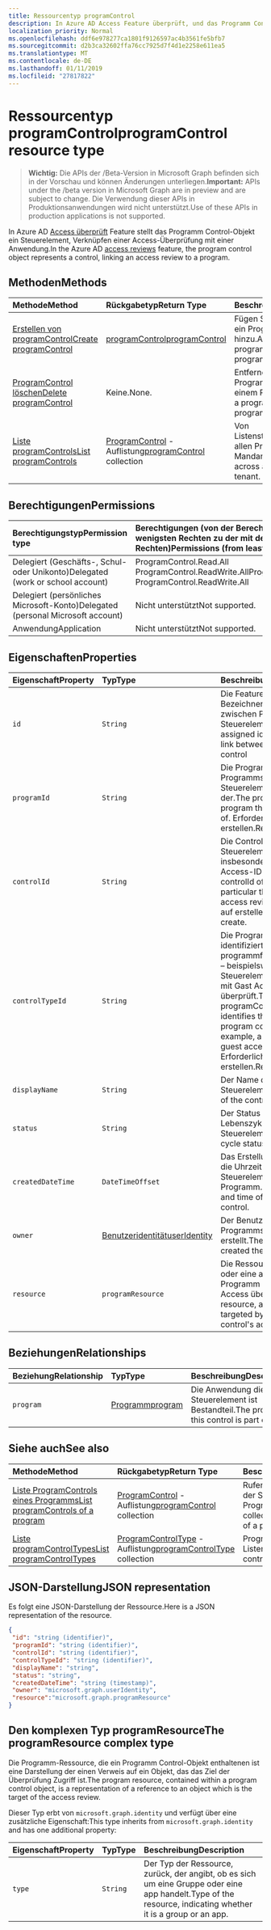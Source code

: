 ```yaml
---
title: Ressourcentyp programControl
description: In Azure AD Access Feature überprüft, und das Programm Control-Objekt stellt ein Steuerelement, Verknüpfen einer Access-Überprüfung an ein Programm dar.
localization_priority: Normal
ms.openlocfilehash: ddf6e978277ca1801f9126597ac4b3561fe5bfb7
ms.sourcegitcommit: d2b3ca32602ffa76cc7925d7f4d1e2258e611ea5
ms.translationtype: MT
ms.contentlocale: de-DE
ms.lasthandoff: 01/11/2019
ms.locfileid: "27817822"
---
```

# <a name="programcontrol-resource-type"></a><span data-ttu-id="622f9-103">Ressourcentyp programControl</span><span class="sxs-lookup"><span data-stu-id="622f9-103">programControl resource type</span></span>

> <span data-ttu-id="622f9-104">**Wichtig:** Die APIs der /Beta-Version in Microsoft Graph befinden sich in der Vorschau und können Änderungen unterliegen.</span><span class="sxs-lookup"><span data-stu-id="622f9-104">**Important:** APIs under the /beta version in Microsoft Graph are in preview and are subject to change.</span></span> <span data-ttu-id="622f9-105">Die Verwendung dieser APIs in Produktionsanwendungen wird nicht unterstützt.</span><span class="sxs-lookup"><span data-stu-id="622f9-105">Use of these APIs in production applications is not supported.</span></span>

<span data-ttu-id="622f9-106">In Azure AD [Access überprüft](accessreviews-root.md) Feature stellt das Programm Control-Objekt ein Steuerelement, Verknüpfen einer Access-Überprüfung mit einer Anwendung.</span><span class="sxs-lookup"><span data-stu-id="622f9-106">In the Azure AD [access reviews](accessreviews-root.md) feature, the program control object represents a control, linking an access review to a program.</span></span>


## <a name="methods"></a><span data-ttu-id="622f9-107">Methoden</span><span class="sxs-lookup"><span data-stu-id="622f9-107">Methods</span></span>

| <span data-ttu-id="622f9-108">Methode</span><span class="sxs-lookup"><span data-stu-id="622f9-108">Method</span></span>           | <span data-ttu-id="622f9-109">Rückgabetyp</span><span class="sxs-lookup"><span data-stu-id="622f9-109">Return Type</span></span>    |<span data-ttu-id="622f9-110">Beschreibung</span><span class="sxs-lookup"><span data-stu-id="622f9-110">Description</span></span>|
|:---------------|:--------|:----------|
|[<span data-ttu-id="622f9-111">Erstellen von programControl</span><span class="sxs-lookup"><span data-stu-id="622f9-111">Create programControl</span></span>](../api/programcontrol-create.md) |     [<span data-ttu-id="622f9-112">programControl</span><span class="sxs-lookup"><span data-stu-id="622f9-112">programControl</span></span>](programcontrol.md) |   <span data-ttu-id="622f9-113">Fügen Sie ein Programm ein ProgramControl hinzu.</span><span class="sxs-lookup"><span data-stu-id="622f9-113">Add a programControl to a program.</span></span>|
|[<span data-ttu-id="622f9-114">ProgramControl löschen</span><span class="sxs-lookup"><span data-stu-id="622f9-114">Delete programControl</span></span>](../api/programcontrol-delete.md) |     <span data-ttu-id="622f9-115">Keine.</span><span class="sxs-lookup"><span data-stu-id="622f9-115">None.</span></span>   |   <span data-ttu-id="622f9-116">Entfernen einer ProgramControl aus einem Programm.</span><span class="sxs-lookup"><span data-stu-id="622f9-116">Remove a programControl from a program.</span></span>|
|[<span data-ttu-id="622f9-117">Liste programControls</span><span class="sxs-lookup"><span data-stu-id="622f9-117">List programControls</span></span>](../api/programcontrol-list.md) | <span data-ttu-id="622f9-118">[ProgramControl](programcontrol.md) -Auflistung</span><span class="sxs-lookup"><span data-stu-id="622f9-118">[programControl](programcontrol.md) collection</span></span>| <span data-ttu-id="622f9-119">Von Listensteuerelementen in allen Programmen im Mandanten.</span><span class="sxs-lookup"><span data-stu-id="622f9-119">List controls across all programs in the tenant.</span></span>|

## <a name="permissions"></a><span data-ttu-id="622f9-120">Berechtigungen</span><span class="sxs-lookup"><span data-stu-id="622f9-120">Permissions</span></span>

|<span data-ttu-id="622f9-121">Berechtigungstyp</span><span class="sxs-lookup"><span data-stu-id="622f9-121">Permission type</span></span>                        | <span data-ttu-id="622f9-122">Berechtigungen (von der Berechtigung mit den wenigsten Rechten zu der mit den meisten Rechten)</span><span class="sxs-lookup"><span data-stu-id="622f9-122">Permissions (from least to most privileged)</span></span>              |
|:--------------------------------------|:---------------------------------------------------------|
|<span data-ttu-id="622f9-123">Delegiert (Geschäfts-, Schul- oder Unikonto)</span><span class="sxs-lookup"><span data-stu-id="622f9-123">Delegated (work or school account)</span></span>     | <span data-ttu-id="622f9-124">ProgramControl.Read.All ProgramControl.ReadWrite.All</span><span class="sxs-lookup"><span data-stu-id="622f9-124">ProgramControl.Read.All, ProgramControl.ReadWrite.All</span></span> |
|<span data-ttu-id="622f9-125">Delegiert (persönliches Microsoft-Konto)</span><span class="sxs-lookup"><span data-stu-id="622f9-125">Delegated (personal Microsoft account)</span></span> | <span data-ttu-id="622f9-126">Nicht unterstützt</span><span class="sxs-lookup"><span data-stu-id="622f9-126">Not supported.</span></span> |
|<span data-ttu-id="622f9-127">Anwendung</span><span class="sxs-lookup"><span data-stu-id="622f9-127">Application</span></span>                            | <span data-ttu-id="622f9-128">Nicht unterstützt</span><span class="sxs-lookup"><span data-stu-id="622f9-128">Not supported.</span></span> |

## <a name="properties"></a><span data-ttu-id="622f9-129">Eigenschaften</span><span class="sxs-lookup"><span data-stu-id="622f9-129">Properties</span></span>
| <span data-ttu-id="622f9-130">Eigenschaft</span><span class="sxs-lookup"><span data-stu-id="622f9-130">Property</span></span>     | <span data-ttu-id="622f9-131">Typ</span><span class="sxs-lookup"><span data-stu-id="622f9-131">Type</span></span>   |<span data-ttu-id="622f9-132">Beschreibung</span><span class="sxs-lookup"><span data-stu-id="622f9-132">Description</span></span>|
|:---------------|:--------|:----------|
| `id`                     |`String`                | <span data-ttu-id="622f9-133">Die Feature-zugewiesenen Bezeichner der Verknüpfung zwischen Programm und Steuerelement</span><span class="sxs-lookup"><span data-stu-id="622f9-133">The feature-assigned identifier of the link between program and control</span></span>                                      |
| `programId`              |`String`                | <span data-ttu-id="622f9-134">Die ProgramId des Programms dieses Steuerelement ist ein Teil der.</span><span class="sxs-lookup"><span data-stu-id="622f9-134">The programId of the program this control is a part of.</span></span> <span data-ttu-id="622f9-135">Erforderliche auf erstellen.</span><span class="sxs-lookup"><span data-stu-id="622f9-135">Required on create.</span></span>                            |
| `controlId`              |`String`                | <span data-ttu-id="622f9-136">Die ControlId des Steuerelements, insbesondere die eine Access-ID überprüfen.</span><span class="sxs-lookup"><span data-stu-id="622f9-136">The controlId of the control, in particular the identifier of an access review.</span></span> <span data-ttu-id="622f9-137">Erforderliche auf erstellen.</span><span class="sxs-lookup"><span data-stu-id="622f9-137">Required on create.</span></span>                                                |
| `controlTypeId`          |`String`                | <span data-ttu-id="622f9-138">Die ProgramControlType identifiziert den Typ des programmfreigabesteuerung – beispielsweise ein Steuerelement verknüpfen mit Gast Access überprüft.</span><span class="sxs-lookup"><span data-stu-id="622f9-138">The programControlType identifies the type of program control - for example, a control linking to guest access reviews.</span></span> <span data-ttu-id="622f9-139">Erforderliche auf erstellen.</span><span class="sxs-lookup"><span data-stu-id="622f9-139">Required on create.</span></span> |
| `displayName`            |`String`                | <span data-ttu-id="622f9-140">Der Name des Steuerelements.</span><span class="sxs-lookup"><span data-stu-id="622f9-140">The name of the control.</span></span>                                                             |
| `status`                 |`String`                | <span data-ttu-id="622f9-141">Der Status des Lebenszyklus des Steuerelements.</span><span class="sxs-lookup"><span data-stu-id="622f9-141">The life cycle status of the control.</span></span>                                                 |
| `createdDateTime`        |`DateTimeOffset`        | <span data-ttu-id="622f9-142">Das Erstellungsdatum und die Uhrzeit des Steuerelements Programm.</span><span class="sxs-lookup"><span data-stu-id="622f9-142">The creation date and time of the program control.</span></span>                                        |
| `owner`                  |[<span data-ttu-id="622f9-143">Benutzeridentität</span><span class="sxs-lookup"><span data-stu-id="622f9-143">userIdentity</span></span>](useridentity.md)   | <span data-ttu-id="622f9-144">Der Benutzer, die das Programmsteuerelement erstellt.</span><span class="sxs-lookup"><span data-stu-id="622f9-144">The user who created the program control.</span></span>                                               |
| `resource`               |`programResource`       | <span data-ttu-id="622f9-145">Die Ressource, eine Gruppe oder eine app, Ziel dieses Programm Steuerelement Access überprüfen.</span><span class="sxs-lookup"><span data-stu-id="622f9-145">The resource, a group or an app, targeted by this program control's access review.</span></span>                   |

## <a name="relationships"></a><span data-ttu-id="622f9-146">Beziehungen</span><span class="sxs-lookup"><span data-stu-id="622f9-146">Relationships</span></span>
| <span data-ttu-id="622f9-147">Beziehung</span><span class="sxs-lookup"><span data-stu-id="622f9-147">Relationship</span></span> | <span data-ttu-id="622f9-148">Typ</span><span class="sxs-lookup"><span data-stu-id="622f9-148">Type</span></span>   |<span data-ttu-id="622f9-149">Beschreibung</span><span class="sxs-lookup"><span data-stu-id="622f9-149">Description</span></span>|
|:---------------|:--------|:----------|
| `program`                |[<span data-ttu-id="622f9-150">Programm</span><span class="sxs-lookup"><span data-stu-id="622f9-150">program</span></span>](program.md)               | <span data-ttu-id="622f9-151">Die Anwendung dieses Steuerelement ist Bestandteil.</span><span class="sxs-lookup"><span data-stu-id="622f9-151">The program this control is part of.</span></span>                                                |

## <a name="see-also"></a><span data-ttu-id="622f9-152">Siehe auch</span><span class="sxs-lookup"><span data-stu-id="622f9-152">See also</span></span>

| <span data-ttu-id="622f9-153">Methode</span><span class="sxs-lookup"><span data-stu-id="622f9-153">Method</span></span>           | <span data-ttu-id="622f9-154">Rückgabetyp</span><span class="sxs-lookup"><span data-stu-id="622f9-154">Return Type</span></span>    |<span data-ttu-id="622f9-155">Beschreibung</span><span class="sxs-lookup"><span data-stu-id="622f9-155">Description</span></span>|
|:---------------|:--------|:----------|
|[<span data-ttu-id="622f9-156">Liste ProgramControls eines Programms</span><span class="sxs-lookup"><span data-stu-id="622f9-156">List programControls of a program</span></span>](../api/program-listcontrols.md) |      <span data-ttu-id="622f9-157">[ProgramControl](programcontrol.md) -Auflistung</span><span class="sxs-lookup"><span data-stu-id="622f9-157">[programControl](programcontrol.md) collection</span></span>| <span data-ttu-id="622f9-158">Rufen Sie eine Auflistung der Steuerelemente eines Programms.</span><span class="sxs-lookup"><span data-stu-id="622f9-158">Get a collection of the controls of a program.</span></span>|
|[<span data-ttu-id="622f9-159">Liste programControlTypes</span><span class="sxs-lookup"><span data-stu-id="622f9-159">List programControlTypes</span></span>](../api/programcontroltype-list.md) | <span data-ttu-id="622f9-160">[ProgramControlType](programcontroltype.md) -Auflistung</span><span class="sxs-lookup"><span data-stu-id="622f9-160">[programControlType](programcontroltype.md) collection</span></span>| <span data-ttu-id="622f9-161">Programm Steuerelement Listentypen.</span><span class="sxs-lookup"><span data-stu-id="622f9-161">List program control types.</span></span> |

## <a name="json-representation"></a><span data-ttu-id="622f9-162">JSON-Darstellung</span><span class="sxs-lookup"><span data-stu-id="622f9-162">JSON representation</span></span>

<span data-ttu-id="622f9-163">Es folgt eine JSON-Darstellung der Ressource.</span><span class="sxs-lookup"><span data-stu-id="622f9-163">Here is a JSON representation of the resource.</span></span>

<!-- {
  "blockType": "resource",
  "optionalProperties": [

  ],
  "@odata.type": "microsoft.graph.programControl"
}-->

```json
{
 "id": "string (identifier)",
 "programId": "string (identifier)",
 "controlId": "string (identifier)",
 "controlTypeId": "string (identifier)",
 "displayName": "string",
 "status": "string",
 "createdDateTime": "string (timestamp)",
 "owner": "microsoft.graph.userIdentity",
 "resource":"microsoft.graph.programResource"
}

```

## <a name="the-programresource-complex-type"></a><span data-ttu-id="622f9-164">Den komplexen Typ programResource</span><span class="sxs-lookup"><span data-stu-id="622f9-164">The programResource complex type</span></span>

<span data-ttu-id="622f9-165">Die Programm-Ressource, die ein Programm Control-Objekt enthaltenen ist eine Darstellung der einen Verweis auf ein Objekt, das das Ziel der Überprüfung Zugriff ist.</span><span class="sxs-lookup"><span data-stu-id="622f9-165">The program resource, contained within a program control object, is a representation of a reference to an object which is the target of the access review.</span></span>

<span data-ttu-id="622f9-166">Dieser Typ erbt von `microsoft.graph.identity` und verfügt über eine zusätzliche Eigenschaft:</span><span class="sxs-lookup"><span data-stu-id="622f9-166">This type inherits from `microsoft.graph.identity` and has one additional property:</span></span>

| <span data-ttu-id="622f9-167">Eigenschaft</span><span class="sxs-lookup"><span data-stu-id="622f9-167">Property</span></span>     | <span data-ttu-id="622f9-168">Typ</span><span class="sxs-lookup"><span data-stu-id="622f9-168">Type</span></span>   |<span data-ttu-id="622f9-169">Beschreibung</span><span class="sxs-lookup"><span data-stu-id="622f9-169">Description</span></span>|
|:---------------|:--------|:----------|
| `type`               |`String`  | <span data-ttu-id="622f9-170">Der Typ der Ressource, zurück, der angibt, ob es sich um eine Gruppe oder eine app handelt.</span><span class="sxs-lookup"><span data-stu-id="622f9-170">Type of the resource, indicating whether it is a group or an app.</span></span> |     


<!-- {
  "type": "#page.annotation",
  "description": "programControl resource",
  "keywords": "",
  "section": "documentation",
  "tocPath": ""
}-->
